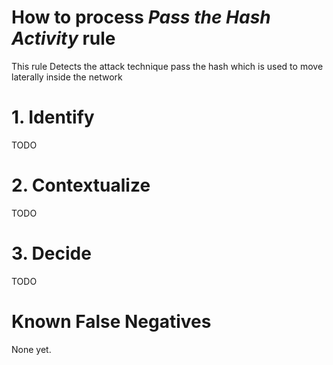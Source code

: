 # How to process *Pass the Hash Activity* rule
This rule Detects the attack technique pass the hash which is used to move laterally inside the network

# 1. Identify
TODO

# 2. Contextualize
TODO

# 3. Decide
TODO

# Known False Negatives
None yet.
